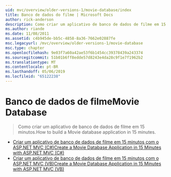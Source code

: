 ```yaml
---
uid: mvc/overview/older-versions-1/movie-database/index
title: Banco de dados do filme | Microsoft Docs
author: rick-anderson
description: Como criar um aplicativo de banco de dados de filme em 15 minutos.
ms.author: riande
ms.date: 11/08/2011
ms.assetid: c4b945de-bb5c-4858-8a36-7662e02887fe
msc.legacyurl: /mvc/overview/older-versions-1/movie-database
msc.type: chapter
ms.openlocfilehash: 9e03f7a60a42ae53f6b1454cc39378439a243374
ms.sourcegitcommit: 51b01b6ff8edde57d8243e4da28c9f1e7f1962b2
ms.translationtype: MT
ms.contentlocale: pt-BR
ms.lasthandoff: 05/06/2019
ms.locfileid: "65122238"
---
```

# <a name="movie-database"></a><span data-ttu-id="6a56f-103">Banco de dados de filme</span><span class="sxs-lookup"><span data-stu-id="6a56f-103">Movie Database</span></span>

> <span data-ttu-id="6a56f-104">Como criar um aplicativo de banco de dados de filme em 15 minutos.</span><span class="sxs-lookup"><span data-stu-id="6a56f-104">How to build a Movie database application in 15 minutes.</span></span>

- [<span data-ttu-id="6a56f-105">Criar um aplicativo de banco de dados de filme em 15 minutos com o ASP.NET MVC (C#)</span><span class="sxs-lookup"><span data-stu-id="6a56f-105">Create a Movie Database Application in 15 Minutes with ASP.NET MVC (C#)</span></span>](create-a-movie-database-application-in-15-minutes-with-asp-net-mvc-cs.md)
- [<span data-ttu-id="6a56f-106">Criar um aplicativo de banco de dados de filme em 15 minutos com o ASP.NET MVC (VB)</span><span class="sxs-lookup"><span data-stu-id="6a56f-106">Create a Movie Database Application in 15 Minutes with ASP.NET MVC (VB)</span></span>](create-a-movie-database-application-in-15-minutes-with-asp-net-mvc-vb.md)
